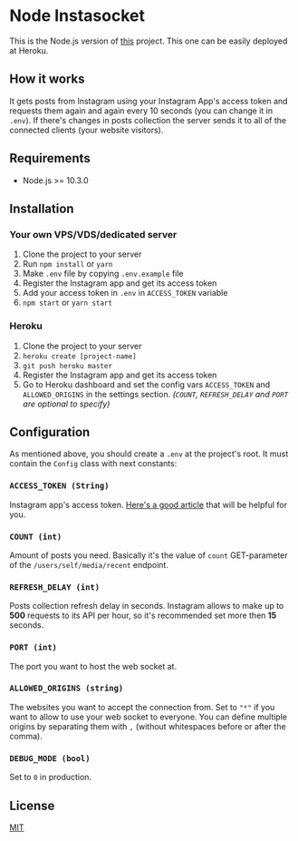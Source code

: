 # Node Instasocket

This is the Node.js version of [this](https://github.com/mamoruuu/instasocket) project. This one can be easily deployed at Heroku.

## How it works
It gets posts from Instagram using your Instagram App's access token and requests them again and again every 10 seconds (you can change it in `.env`). If there's changes in posts collection the server sends it to all of the connected clients (your website visitors).

## Requirements
- Node.js >= 10.3.0

## Installation

### Your own VPS/VDS/dedicated server
1. Clone the project to your server
2. Run `npm install` or `yarn`
3. Make `.env` file by copying `.env.example` file
4. Register the Instagram app and get its access token
5. Add your access token in `.env` in `ACCESS_TOKEN` variable
6. `npm start` or `yarn start`

### Heroku
1. Clone the project to your server
2. `heroku create [project-name]`
3. `git push heroku master`
4. Register the Instagram app and get its access token
5. Go to Heroku dashboard and set the config vars `ACCESS_TOKEN` and `ALLOWED_ORIGINS` in the settings section. *(`COUNT`, `REFRESH_DELAY` and `PORT` are optional to specify)*


## Configuration
As mentioned above, you should create a `.env` at the project's root. It must contain the `Config` class with next constants:

### `ACCESS_TOKEN (String)`
Instagram app's access token. [Here's a good article](https://elfsight.com/blog/2016/05/how-to-get-instagram-access-token/) that will be helpful for you.

### `COUNT (int)`
Amount of posts you need. Basically it's the value of `count` GET-parameter of the `/users/self/media/recent` endpoint.

### `REFRESH_DELAY (int)`
Posts collection refresh delay in seconds. Instagram allows to make up to **500** requests to its API per hour, so it's recommended set more then **15** seconds.

### `PORT (int)`
The port you want to host the web socket at.

### `ALLOWED_ORIGINS (string)`
The websites you want to accept the connection from. Set to `"*"` if you want to allow to use your web socket to everyone. You can define multiple origins by separating them with `,` (without whitespaces before or after the comma).

### `DEBUG_MODE (bool)`
Set to `0` in production.

## License
[MIT](LICENSE.md)
